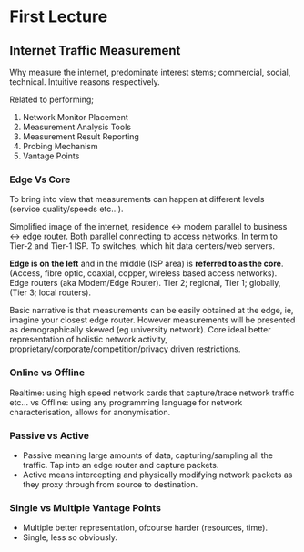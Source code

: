 # First Lecture

## Internet Traffic Measurement
Why measure the internet, predominate interest stems; commercial, social, technical. Intuitive reasons respectively.

Related to performing;
1. Network Monitor Placement
2. Measurement Analysis Tools
3. Measurement Result Reporting
4. Probing Mechanism
5. Vantage Points

### Edge Vs Core
To bring into view that measurements can happen at different levels (service quality/speeds etc...).

Simplified image of the internet, residence <-> modem parallel to business <-> edge router. Both parallel connecting to access networks. In term to Tier-2 and Tier-1 ISP. To switches, which hit data centers/web servers.

**Edge is on the left** and in the middle (ISP area) is **referred to as the core**. (Access, fibre optic, coaxial, copper, wireless based access networks). Edge routers (aka Modem/Edge Router). Tier 2; regional, Tier 1; globally, (Tier 3; local routers).

Basic narrative is that measurements can be easily obtained at the edge, ie, imagine your closest edge router. However measurements will be presented as demographically skewed (eg university network). Core ideal better representation of holistic network activity, proprietary/corporate/competition/privacy driven restrictions.

### Online vs Offline
Realtime: using high speed network cards that capture/trace network traffic etc... vs Offline: using any programming language for network characterisation, allows for anonymisation.

### Passive vs Active
- Passive meaning large amounts of data, capturing/sampling all the traffic. Tap into an edge router and capture packets.
- Active means intercepting and physically modifying network packets as they proxy through from source to destination.

### Single vs Multiple Vantage Points
- Multiple better representation, ofcourse harder (resources, time).
- Single, less so obviously.

